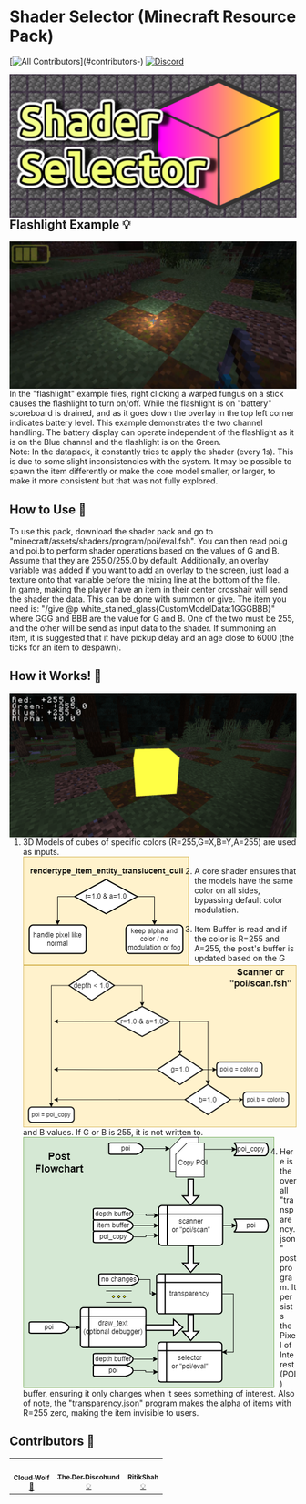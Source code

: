 # Shader Selector (Minecraft Resource Pack)
<!-- ALL-CONTRIBUTORS-BADGE:START - Do not remove or modify this section -->
[![All Contributors](https://img.shields.io/badge/all_contributors-3-orange.svg?)](#contributors-)
[![Discord](https://img.shields.io/badge/Discord-⛓-BLUE.svg)](https://shields.io/)
<!-- ALL-CONTRIBUTORS-BADGE:END -->
<img src="images/social.png"
     alt="Social Image"
     style="float: left; margin-right: 10px;" />

## Flashlight Example 💡
<!-- prettier-ignore-start -->
<!-- markdownlint-disable -->
<img src="images/flashlight.png"
     alt="Flashlight"
     style="float: left; margin-right: 10px;" /> <br>
In the "flashlight" example files, right clicking a warped fungus on a stick causes the flashlight to turn on/off. While the flashlight is on "battery" scoreboard is drained, and as it goes down the overlay in the top left corner indicates battery level. This example demonstrates the two channel handling. The battery display can operate independent of the flashlight as it is on the Blue channel and the flashlight is on the Green. <br>
Note: In the datapack, it constantly tries to apply the shader (every 1s). This is due to some slight inconsistencies with the system. It may be possible to spawn the item differently or make the core model smaller, or larger, to make it more consistent but that was not fully explored. <br>
<!-- markdownlint-enable -->
<!-- prettier-ignore-end -->

## How to Use 📝
<!-- prettier-ignore-start -->
<!-- markdownlint-disable -->
To use this pack, download the shader pack and go to "minecraft/assets/shaders/program/poi/eval.fsh". You can then read poi.g and poi.b to perform shader operations based on the values of G and B. Assume that they are 255.0/255.0 by default. Additionally, an overlay variable was added if you want to add an overlay to the screen, just load a texture onto that variable before the mixing line at the bottom of the file. <br>
In game, making the player have an item in their center crosshair will send the shader the data. This can be done with summon or give. The item you need is:
"/give @p white_stained_glass{CustomModelData:1GGGBBB}" where GGG and BBB are the value for G and B. One of the two must be 255, and the other will be send as input data to the shader. If summoning an item, it is suggested that it have pickup delay and an age close to 6000 (the ticks for an item to despawn).
<!-- markdownlint-enable -->
<!-- prettier-ignore-end -->

## How it Works! 🔨
<!-- prettier-ignore-start -->
<!-- markdownlint-disable -->
<img src="images/cube.png"
     alt="Cube"
     style="float: left; margin-right: 10px;" /> <br>
1. 3D Models of cubes of specific colors (R=255,G=X,B=Y,A=255) are used as inputs. <br>
<img src="images/core_flowchart.png"
     alt="Core Flowchart"
     style="float: left; margin-right: 10px;" /> <br>
2. A core shader ensures that the models have the same color on all sides, bypassing default color modulation. <br>
<img src="images/scan_flowchart.png"
     alt="Scanner Flowchart"
     style="float: left; margin-right: 10px;" /> <br>
3. Item Buffer is read and if the color is R=255 and A=255, the post's buffer is updated based on the G and B values. If G or B is 255, it is not written to. <br>
<img src="images/post_flowchart.png"
     alt="Post Flowchart"
     style="float: left; margin-right: 10px;" /> <br>
4. Here is the overall "transparency.json" post program. It persists the Pixel of Interest (POI) buffer, ensuring it only changes when it sees something of interest. Also of note, the "transparency.json" program makes the alpha of items with R=255 zero, making the item invisible to users.<br>
<!-- markdownlint-enable -->
<!-- prettier-ignore-end -->

## Contributors 🧱
<!-- prettier-ignore-start -->
<!-- markdownlint-disable -->
<table>
  <tr>
    <td align="center"><a href="https://github.com/CloudWolfYT"><img src="https://avatars.githubusercontent.com/u/64243799?v=4" width="100px;" alt=""/><br /><sub><b>Cloud Wolf</b></sub></a><br /><a href="#" title="Project Creator">🔨</a></td>
    <td align="center"><a href=""><img src="https://avatars.githubusercontent.com/u/0" width="100px;" alt=""/><br /><sub><b>The Der Discohund</b></sub></a><br /><a href="#" title="Theory Contributor">💡</a></td>
    <td align="center"><a href=""><img src="https://avatars.githubusercontent.com/u/20506548?v=4" width="100px;" alt=""/><br /><sub><b>RitikShah</b></sub></a><br /><a href="#" title="Theory Contributor">💡</a></td>
  </tr>
</table>

<!-- markdownlint-enable -->
<!-- prettier-ignore-end -->
